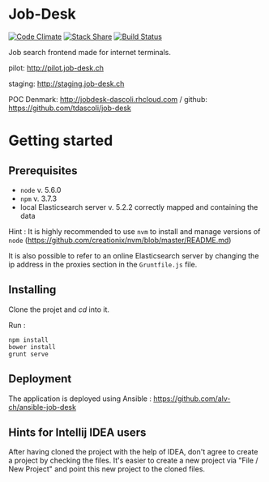Job-Desk
========

[![Code Climate](https://codeclimate.com/github/alv-ch/job-desk/badges/gpa.svg)](https://codeclimate.com/github/alv-ch/job-desk) [![Stack Share](http://img.shields.io/badge/tech-stack-0690fa.svg?style=flat)](http://stackshare.io/alv-ch/job-desk) [![Build Status](https://travis-ci.org/alv-ch/job-desk.svg?branch=dev)](https://travis-ci.org/alv-ch/job-desk)

Job search frontend made for internet terminals.

pilot: http://pilot.job-desk.ch

staging: http://staging.job-desk.ch

POC Denmark: http://jobdesk-dascoli.rhcloud.com / github: https://github.com/tdascoli/job-desk

# Getting started

## Prerequisites

- `node` v. 5.6.0
- `npm` v. 3.7.3
- local Elasticsearch server v. 5.2.2 correctly mapped and containing the data

Hint : It is highly recommended to use `nvm` to install and manage versions of `node` (https://github.com/creationix/nvm/blob/master/README.md)

It is also possible to refer to an online Elasticsearch server by changing the ip address in the proxies section in the `Gruntfile.js` file.

## Installing

Clone the projet and _cd_ into it. 

Run : 
```
npm install
bower install 
grunt serve
```

## Deployment

The application is deployed using Ansible : https://github.com/alv-ch/ansible-job-desk

## Hints for Intellij IDEA users

After having cloned the project with the help of IDEA, don't agree to create a project by checking the files. It's easier to create a new project via "File / New Project" and point this new project to the cloned files.
